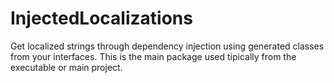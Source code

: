 # InjectedLocalizations
Get localized strings through dependency injection using generated classes from your interfaces.
This is the main package used tipically from the executable or main project. 
